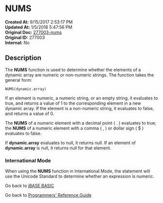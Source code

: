 # NUMS

**Created At:** 9/15/2017 2:53:17 PM  
**Updated At:** 1/5/2018 5:47:56 PM  
**Original Doc:** [277003-nums](https://docs.jbase.com/36868-jbase-basic/277003-nums)  
**Original ID:** 277003  
**Internal:** No  

## Description

The **NUMS** function is used to determine whether the elements of a dynamic array are numeric or non-numeric strings. The function takes the general form:

```
NUMS(dynamic.array)
```

If an element is numeric, a numeric string, or an empty string, it evaluates to true, and returns a value of 1 to the corresponding element in a new dynamic array. If the element is a non-numeric string, it evaluates to false, and returns a value of 0.

The **NUMS** of a numeric element with a decimal point ( . ) evaluates to true; the **NUMS** of a numeric element with a comma ( , ) or dollar sign ( $ ) evaluates to false.

If **dynamic.array** evaluates to null, it returns null. If an element of **dynamic.array** is null, it returns null for that element.

### International Mode

When using the **NUMS** function in International Mode, the statement will use the Unicode Standard to determine whether an expression is numeric.

Go back to [jBASE BASIC](./../README.md)

Go back to [Programmers' Reference Guide](./../../reference-guides/jbc/README.md)
